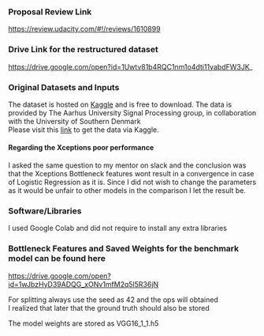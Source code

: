 ### Proposal Review Link  
https://review.udacity.com/#!/reviews/1610899  

### Drive Link for the restructured dataset  
https://drive.google.com/open?id=1Uwtv81b4RQC1nm1o4dti11yabdFW3JK_    

### Original Datasets and Inputs  
The dataset is hosted on [Kaggle](www.kaggle.com) and is free to download. 
The data is provided by The Aarhus University Signal Processing group, in collaboration with the University of Southern Denmark  
Please visit this [link](https://www.kaggle.com/c/plant-seedlings-classification/data) to get the data via Kaggle.  

#### Regarding the Xceptions poor performance  
I asked the same question to my mentor on slack and the conclusion was that the Xceptions Bottleneck features wont result in a convergence in 
case of Logistic Regression as it is. Since I did not wish to change the parameters as it would be unfair to other models in the comparison 
I let the result be.

### Software/Libraries   
I used Google Colab and did not require to install any extra libraries  

### Bottleneck Features and Saved Weights for the benchmark model can be found here  
https://drive.google.com/open?id=1wJbzHyD39ADQG_xONv1mfM2q5l5R36jN    

For splitting always use the seed as 42 and the ops will obtained   
I realized that later that the ground truth should also be stored  

The model weights are stored as VGG16_1_1.h5
